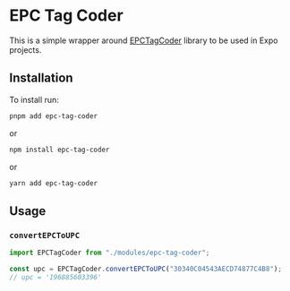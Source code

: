 # EPC Tag Coder

This is a simple wrapper around [EPCTagCoder](https://github.com/jlcout/epctagcoder)
library to be used in Expo projects.

## Installation

To install run:

```bash
pnpm add epc-tag-coder
```

or

```bash
npm install epc-tag-coder
```

or

```bash
yarn add epc-tag-coder
```

## Usage

### `convertEPCToUPC`

```typescript
import EPCTagCoder from "./modules/epc-tag-coder";

const upc = EPCTagCoder.convertEPCToUPC("30340C04543AECD74877C4B8");
// upc = '196885603396'
```
